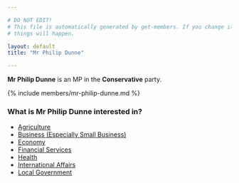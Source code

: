```yaml
---

# DO NOT EDIT!
# This file is automatically generated by get-members. If you change it, bad
# things will happen.

layout: default
title: "Mr Philip Dunne"

---
```


**Mr Philip Dunne** is an MP in the **Conservative** party.

{% include members/mr-philip-dunne.md %}

### What is Mr Philip Dunne interested in?


* [Agriculture](/interests/agriculture.html)
* [Business (Especially Small Business)](/interests/business-especially-small-business.html)
* [Economy](/interests/economy.html)
* [Financial Services](/interests/financial-services.html)
* [Health](/interests/health.html)
* [International Affairs](/interests/international-affairs.html)
* [Local Government](/interests/local-government.html)
